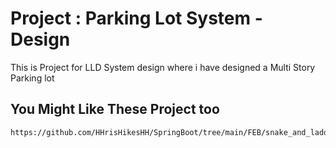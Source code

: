# Project : Parking Lot System - Design 
This is Project for LLD System design where i have designed a Multi Story Parking lot



## You Might Like These Project too

    https://github.com/HHrisHikesHH/SpringBoot/tree/main/FEB/snake_and_ladder
